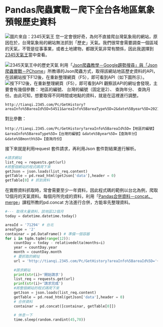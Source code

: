 # Pandas爬蟲實戰－爬下全台各地區氣象預報歷史資料
![圖片來自：2345天氣王](https://i.imgur.com/i3Xe2cp.png)
您一定會很好奇，為何不直接爬台灣氣象局的網站，原因在於，台灣氣象局的網站無法抓到「歷史」天氣。我們很常會需要調查一個區域的天氣，不管是從事事業，或者土地建物，都跟天氣非常有關係，因此我選擇到[2345天氣王](http://tianqi.2345.com/)當中查看。

![2345天氣王中的歷史天氣](https://i.imgur.com/IoWHY15.png)
利用「[Json爬蟲教學－Google趨勢搜尋」與「Json爬蟲實戰－PChome](/classification/crawler_king/63)」所教導的Json爬蟲方式，取得該網站地區歷史資料的API，在該網站按下F12後，在重新整理網頁（F5），即可看到API（如下圖所示）。
![按下F12後，在重新整理網頁（F5），即可看到API](https://i.imgur.com/wJ3zay9.png)
觀察該API的網址會發現，主要會有幾個參數： 地區的編號、 台灣的編號（固定是2）、 查詢年分、 查詢月份。由此可知，想要取得不同時間或地點的資料，就是在這裡進行調整。
```
http://tianqi.2345.com/Pc/GetHistory?areaInfo%5BareaId%5D=54511&areaInfo%5BareaType%5D=2&date%5Byear%5D=2021&date%5Bmonth%5D=8
```
對比參數：
```
http://tianqi.2345.com/Pc/GetHistory?areaInfo%5BareaId%5D=【地區的編號】&areaInfo%5BareaType%5D=【台灣的編號】&date%5Byear%5D=【查詢年分】&date%5Bmonth%5D=【查詢月份】
```
接下來就是利用request 套件請求，再利用Json 套件對結果進行解析。
```python
#請求網站
list_req = requests.get(url)
#將整個網站的程式碼爬下來
getJson = json.loads(list_req.content)
getTable = pd.read_html(getJson['data'],header = 0)
getTable[0] # 抓到資料
```

在實際資料抓取時，常會需要至少一年資料，因此程式碼的範例以台北為例，爬取12個月的天氣資料。每個月所完成的資料，利用「[Pandas合併資料－concat、merge](/classification/python_foundation/21)」課程所教的pd.concat 方法進行合併，方能率先整理資料。
```python
#--- 取得大量資料，該地區12個月
today = datetime.datetime.today()

areaId = '71294' # 台北
areaType = '2'
containar = pd.DataFrame() # 準備一個容器
for i in tqdm.tqdm(range(12)):
    countDay = today - relativedelta(months=i)
    year = countDay.year
    month = countDay.month
    # 要抓取的網址
    url = 'http://tianqi.2345.com/Pc/GetHistory?areaInfo%5BareaId%5D='+ str(areaId) +'&areaInfo%5BareaType%5D='+ str(areaType) +'&date%5Byear%5D='+ str(year) +'&date%5Bmonth%5D='+ str(month)
    
    #請求網站
    print(str(i)+'開始請求')
    list_req = requests.get(url)
    print(str(i)+'請求完成')
    #將整個網站的程式碼爬下來
    getJson = json.loads(list_req.content)
    getTable = pd.read_html(getJson['data'],header = 0)
    # 合併資料
    containar = pd.concat([containar, getTable[0]])
    
    # 休息一下
    time.sleep(random.randint(45,70))
```
